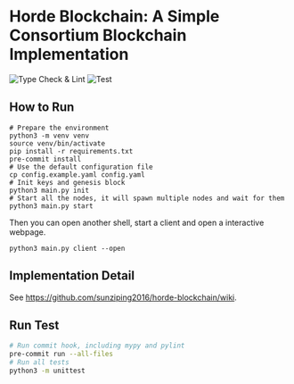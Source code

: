 # Horde Blockchain: A Simple Consortium Blockchain Implementation

![Type Check & Lint](https://github.com/sunziping2016/horde-blockchain/workflows/Type%20Check%20&%20Lint/badge.svg)
![Test](https://github.com/sunziping2016/horde-blockchain/workflows/Test/badge.svg)


## How to Run

```shell
# Prepare the environment
python3 -m venv venv
source venv/bin/activate
pip install -r requirements.txt
pre-commit install
# Use the default configuration file
cp config.example.yaml config.yaml
# Init keys and genesis block
python3 main.py init
# Start all the nodes, it will spawn multiple nodes and wait for them
python3 main.py start
```

Then you can open another shell, start a client and open a interactive webpage.

```shell
python3 main.py client --open
```

## Implementation Detail

See <https://github.com/sunziping2016/horde-blockchain/wiki>.

## Run Test

```bash
# Run commit hook, including mypy and pylint
pre-commit run --all-files
# Run all tests
python3 -m unittest
```
